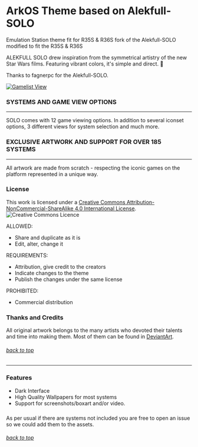 # ArkOS Theme based on Alekfull-SOLO
Emulation Station theme fit for R35S & R36S
fork of the Alekfull-SOLO modified to fit the R35S & R36S

ALEKFULL SOLO drew inspiration from the symmetrical artistry of the new Star Wars films. Featuring vibrant colors, it's simple and direct. 🤗

Thanks to fagnerpc for the Alekfull-SOLO.

[![Gamelist View](https://storage.ko-fi.com/cdn/useruploads/display/a26c7ed1-9be9-480f-86ed-0e86b2d3516b_preview.png)](https://www.youtube.com/shorts/dVBRjZcsfu0)


### SYSTEMS AND GAME VIEW OPTIONS
-------------------------------------------------- ------------------
SOLO comes with 12 game viewing options.
In addition to several iconset options, 3 different views for system selection and much more.

### EXCLUSIVE ARTWORK AND SUPPORT FOR OVER 185 SYSTEMS
-------------------------------------------------- ------------------
All artwork are made from scratch - respecting the iconic games on the platform represented in a unique way.

### License

This work is licensed under a [Creative Commons Attribution-NonCommercial-ShareAlike 4.0 International License](http://creativecommons.org/licenses/by-nc-sa/4.0/). \
![Creative Commons Licence](https://i.creativecommons.org/l/by-nc-sa/4.0/88x31.png "Creative Commons Licence")

ALLOWED:
- Share and duplicate as it is
- Edit, alter, change it

REQUIREMENTS:
- Attribution, give credit to the creators
- Indicate changes to the theme
- Publish the changes under the same license

PROHIBITED:
- Commercial distribution
### Thanks and Credits

All original artwork belongs to the many artists who devoted their talents and time into making them. 
Most of them can be found in [DeviantArt](http://www.deviantart.com/).

###### [back to top](#)

---

### Features 

* Dark Interface
* High Quality Wallpapers for most systems
* Support for screenshots/boxart and/or video.

###
As per usual if there are systems not included you are free to open an issue so we could add them to the assets.
###### [back to top](#)
